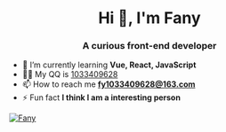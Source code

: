 

<h1 align="center">Hi 👋, I'm Fany</h1>
<h3 align="center">A curious front-end developer</h3>

- 🌱 I’m currently learning **Vue, React, JavaScript**
- 👨‍💻 My QQ is [1033409628](1033409628)
- 📫 How to reach me **fy1033409628@163.com**
- ⚡ Fun fact **I think I am a interesting person**



[![Fany](https://github-readme-stats.vercel.app/api/top-langs/?username=F-one-1&layout=compact&hide=css)](https://github.com/anuraghazra/github-readme-stats)